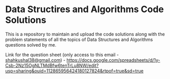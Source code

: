 # Data Structires and Algorithms Code Solutions 


This is a repository to maintain and upload the code solutions along with the problem statements of all the topics of Data Structures and Algorithms questions solved by me.

Link for the question sheet (only access to this email - shahkushal38@gmail.com) - https://docs.google.com/spreadsheets/d/1y-Csb-2Nz15OgNLTMdBfw6tenTrLu8NW/edit?usp=sharing&ouid=112865956424180127824&rtpof=true&sd=true
